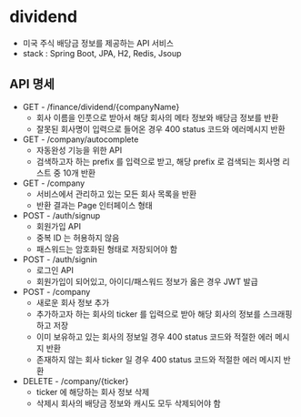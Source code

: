 # dividend
- 미국 주식 배당금 정보를 제공하는 API 서비스
- stack : Spring Boot, JPA, H2, Redis, Jsoup

## API 명세
- GET - /finance/dividend/{companyName}
  - 회사 이름을 인풋으로 받아서 해당 회사의 메타 정보와 배당금 정보를 반환
  - 잘못된 회사명이 입력으로 들어온 경우 400 status 코드와 에러메시지 반환
- GET - /company/autocomplete
  - 자동완성 기능을 위한 API
  - 검색하고자 하는 prefix 를 입력으로 받고, 해당 prefix 로 검색되는 회사명 리스트 중 10개 반환
- GET - /company
  - 서비스에서 관리하고 있는 모든 회사 목록을 반환
  - 반환 결과는 Page 인터페이스 형태
- POST - /auth/signup
  - 회원가입 API
  - 중복 ID 는 허용하지 않음
  - 패스워드는 암호화된 형태로 저장되어야 함
- POST - /auth/signin
  - 로그인 API
  - 회원가입이 되어있고, 아이디/패스워드 정보가 옳은 경우 JWT 발급
- POST - /company
  - 새로운 회사 정보 추가
  - 추가하고자 하는 회사의 ticker 를 입력으로 받아 해당 회사의 정보를 스크래핑하고 저장
  - 이미 보유하고 있는 회사의 정보일 경우 400 status 코드와 적절한 에러 메시지 반환
  - 존재하지 않는 회사 ticker 일 경우 400 status 코드와 적절한 에러 메시지 반환
- DELETE - /company/{ticker}
  - ticker 에 해당하는 회사 정보 삭제
  - 삭제시 회사의 배당금 정보와 캐시도 모두 삭제되어야 함
